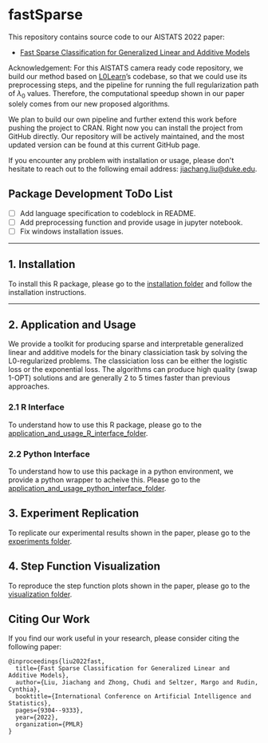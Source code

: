 # fastSparse

This repository contains source code to our AISTATS 2022 paper: 

* [Fast Sparse Classification for Generalized Linear and Additive Models](https://arxiv.org/abs/2202.11389)

Acknowledgement: For this AISTATS camera ready code repository, we build our method based on [L0Learn](https://github.com/hazimehh/L0Learn#l0learn-fast-best-subset-selection)’s codebase, so that we could use its preprocessing steps, and the pipeline for running the full regularization path of $λ_0$ values. Therefore, the computational speedup shown in our paper solely comes from our new proposed algorithms.

We plan to build our own pipeline and further extend this work before pushing the project to CRAN. Right now you can install the project from GitHub directly. Our repository will be actively maintained, and the most updated version can be found at this current GitHub page.

If you encounter any problem with installation or usage, please don't hesitate to reach out to the following email address: jiachang.liu@duke.edu.

## Package Development ToDo List
- [ ] Add language specification to codeblock in README.
- [ ] Add preprocessing function and provide usage in jupyter notebook.
- [ ] Fix windows installation issues.

---
## 1. Installation ##

To install this R package, please go to the [installation folder](./installation) and follow the installation instructions.

---
## 2. Application and Usage
We provide a toolkit for producing sparse and interpretable generalized linear and additive models for the binary classiciation task by solving the L0-regularized problems. The classiciation loss can be either the logistic loss or the exponential loss. The algorithms can produce high quality (swap 1-OPT) solutions and are generally 2 to 5 times faster than previous approaches.

### 2.1 R Interface
To understand how to use this R package, please go to the [application_and_usage_R_interface_folder](./application_and_usage_R_interface).

### 2.2 Python Interface
To understand how to use this package in a python environment, we provide a python wrapper to acheive this. Please go to the [application_and_usage_python_interface_folder](./application_and_usage_python_interface).


## 3. Experiment Replication
To replicate our experimental results shown in the paper, please go to the [experiments folder](./experiments).

## 4. Step Function Visualization
To reproduce the step function plots shown in the paper, please go to the [visualization folder](./visualization).

## Citing Our Work ##
If you find our work useful in your research, please consider citing the following paper:

```
@inproceedings{liu2022fast,
  title={Fast Sparse Classification for Generalized Linear and Additive Models},
  author={Liu, Jiachang and Zhong, Chudi and Seltzer, Margo and Rudin, Cynthia},
  booktitle={International Conference on Artificial Intelligence and Statistics},
  pages={9304--9333},
  year={2022},
  organization={PMLR}
}
